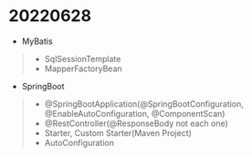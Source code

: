 # 20220628

- MyBatis
> - SqlSessionTemplate
> - MapperFactoryBean
- SpringBoot
> - @SpringBootApplication(@SpringBootConfiguration, @EnableAutoConfiguration, @ComponentScan)
> - @RestController(@ResponseBody not each one)
> - Starter, Custom Starter(Maven Project)
> - AutoConfiguration
